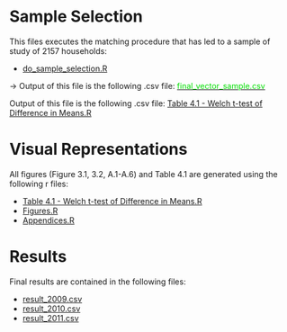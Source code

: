 
# Sample Selection
This files executes the matching procedure that has led to a sample of study of 2157 households: 

* <a href="do_sample_selection.R">do_sample_selection.R</a>


&#8594; Output of this file is the following .csv file: <a href="https://github.com/andreasalem/LSMS-ISA-Uganda-Study/blob/main/data_clean/final_vector_sample.csv"><font color="#01DF01">final_vector_sample.csv</font></a>


Output of this file is the following .csv file: <a href="Table 4.1 - Welch t-test of Difference in Means.R">Table 4.1 - Welch t-test of Difference in Means.R</a>

# Visual Representations
All figures (Figure 3.1, 3.2, A.1-A.6) and Table 4.1 are generated using the following r files:

* <a href="Table 4.1 - Welch t-test of Difference in Means.R">Table 4.1 - Welch t-test of Difference in Means.R</a>
* <a href="Figures.R">Figures.R</a>
* <a href="Appendices.R">Appendices.R</a>


# Results

Final results are contained in the following files:

* <a href="result_2009.csv">result_2009.csv</a>
* <a href="result_2010.csv">result_2010.csv</a>
* <a href="result_2011.csv">result_2011.csv</a>
